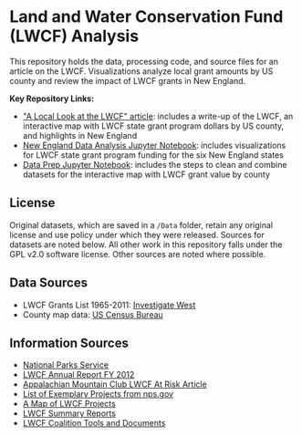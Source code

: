 # Land and Water Conservation Fund (LWCF) Analysis

This repository holds the data, processing code, and source files for an article on the LWCF. Visualizations analyze local grant amounts by US county and review the impact of LWCF grants in New England.

**Key Repository Links:**

- ["A Local Look at the LWCF" article](https://data-science-for-conservation.github.io/LocalLWCF/): includes a write-up of the LWCF, an interactive map with LWCF state grant program dollars by US county, and highlights in New England
- [New England Data Analysis Jupyter Notebook](./Analysis/LWCF_New_England_Funding_Analysis.ipynb): includes visualizations for LWCF state grant program funding for the six New England states
- [Data Prep Jupyter Notebook](./Analysis/LWCF_Grant_Value_by_County_Rollup.ipynb): includes the steps to clean and combine datasets for the interactive map with LWCF grant value by county


## License

Original datasets, which are saved in a `/Data` folder, retain any original license and use policy under which they were released. Sources for datasets are noted below. All other work in this repository falls under the GPL v2.0 software license. Other sources are noted where possible.


## Data Sources

- LWCF Grants List 1965-2011: <a href="http://www.invw.org/2012/06/11/lwcf-grants-database-1283/" target="_blank">Investigate West</a>
- County map data: <a href="https://www.census.gov/" target="_blank">US Census Bureau</a>

## Information Sources

- <a href="https://www.nps.gov/subjects/lwcf/index.htm" target="_blank">National Parks Service</a>
- <a href="https://www.nps.gov/subjects/lwcf/upload/LWCF-Annual-Report-2012.pdf" target="_blank">LWCF Annual Report FY 2012</a>
- <a href="https://www.outdoors.org/articles/amc-outdoors/this-land-is-your-land" target="_blank">Appalachian Mountain Club LWCF At Risk Article</a>
- <a href="https://www.nps.gov/subjects/lwcf/exemplary-projects.htm" target="_blank">List of Exemplary Projects from nps.gov</a>
- <a href="https://wilderness.org/mapping-land-and-water-conservation-fund-lwcf" target="_blank">A Map of LWCF Projects</a>
- <a href="https://waso-lwcf.ncrc.nps.gov/public/index.cfm" target="_blank">LWCF Summary Reports</a>
- <a href="https://www.lwcfcoalition.com/tools/" target="_blank">LWCF Coalition Tools and Documents</a>



